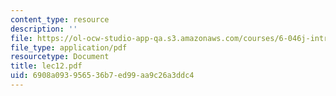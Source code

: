 ```yaml
---
content_type: resource
description: ''
file: https://ol-ocw-studio-app-qa.s3.amazonaws.com/courses/6-046j-introduction-to-algorithms-sma-5503-fall-2005/6908a093956536b7ed99aa9c26a3ddc4_lec12.pdf
file_type: application/pdf
resourcetype: Document
title: lec12.pdf
uid: 6908a093-9565-36b7-ed99-aa9c26a3ddc4
---
```

